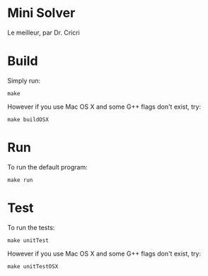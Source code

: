 # Mini Solver

Le meilleur, par Dr. Cricri

# Build

Simply run:

```
make
```

However if you use Mac OS X and some G++ flags don't exist, try:

```
make buildOSX
```

# Run

To run the default program:

```
make run
```

# Test

To run the tests:

```
make unitTest
```

However if you use Mac OS X and some G++ flags don't exist, try:

```
make unitTestOSX
```
